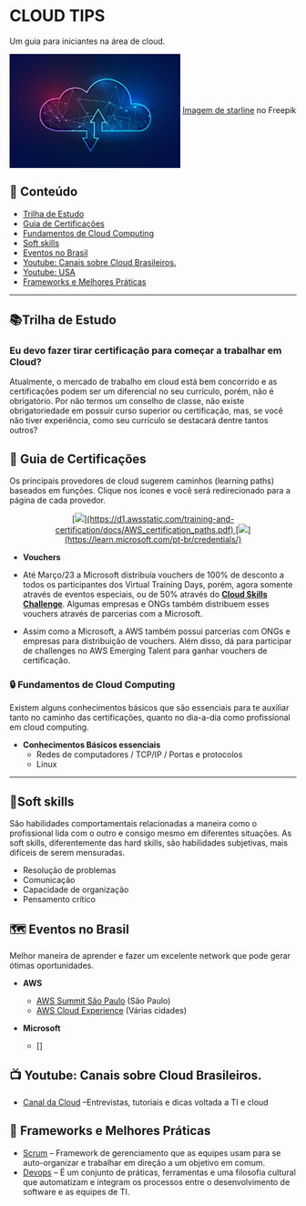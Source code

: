 
# **CLOUD TIPS**

Um guia para iniciantes na área de cloud.

<img src="12071198_SL-101820-36860-11.jpg" align="center" width="300" >
<a href="https://br.freepik.com/vetores-gratis/conceito-de-tecnologia-de-wireframe-poligonal-de-computacao-em-nuvem_12071198.htm#query=cloud%20computing&position=1&from_view=search&track=ais">Imagem de starline</a> no Freepik

## 📖 Conteúdo

 -  [Trilha de Estudo](#trilha-de-estudo)
 -  [Guia de Certificações](#-guia-de-certifica%C3%A7%C3%B5es)
 -  [Fundamentos de Cloud Computing](#-fundamentos-de-cloud-computing)
 -  [Soft skills](#soft-skills)
 -  [Eventos no Brasil](#-eventos-no-brasil)
 -  [Youtube: Canais sobre Cloud Brasileiros.](#-youtube-canais-sobre-cloud-brasileiros)
 -  [Youtube: USA](#-youtube-usa)
 -  [Frameworks e Melhores Práticas](#-frameworks-e-melhores-pr%C3%A1ticas)
 
 ---
 
## 📚Trilha de Estudo

### Eu devo fazer tirar certificação para começar a trabalhar em Cloud?

Atualmente, o mercado de trabalho em cloud está bem concorrido e as certificações podem ser um diferencial no seu currículo, porém, não é obrigatório. Por não termos um conselho de classe, não existe obrigatoriedade em possuir curso superior ou certificação, mas, se você não tiver experiência, como seu currículo se destacará dentre tantos outros?


## 📝 Guia de Certificações 

Os principais provedores de cloud sugerem caminhos (learning paths) baseados em funções.
Clique nos ícones e você será redirecionado para a página de cada provedor.

<p align="center">
  <a href="https://skillicons.dev">
    [<img src="https://skillicons.dev/icons?i=aws"/>](https://d1.awsstatic.com/training-and-certification/docs/AWS_certification_paths.pdf)
    [<img src="https://skillicons.dev/icons?i=azure"/>](https://learn.microsoft.com/pt-br/credentials/)
  </a>
</p>

-   **Vouchers**

- Até Março/23 a Microsoft distribuía vouchers de 100% de desconto a todos os participantes dos Virtual Training Days, porém, agora somente através de eventos especiais, ou de 50% através do **[Cloud Skills Challenge](https://developer.microsoft.com/pt-BR/offers/30-days-to-learn-it)**. Algumas empresas e ONGs também distribuem esses vouchers através de parcerias com a Microsoft.

- Assim como a Microsoft, a AWS também possui parcerias com ONGs e empresas para distribuição de vouchers. Além disso, dá para participar de challenges no AWS Emerging Talent para ganhar vouchers de certificação.

### 🔒 Fundamentos de Cloud Computing

Existem alguns conhecimentos básicos que são essenciais para te auxiliar tanto no caminho das certificações, quanto no dia-a-dia como profissional em cloud computing.

-   **Conhecimentos Básicos essenciais**
    -   Redes de computadores / TCP/IP / Portas e protocolos
    -   Linux

----------
## 📣Soft skills

São habilidades comportamentais relacionadas a maneira como o profissional lida com o outro e consigo mesmo em diferentes situações. As soft skills, diferentemente das hard skills, são habilidades subjetivas, mais difíceis de serem mensuradas.

 - Resolução de problemas 
 - Comunicação 
 - Capacidade de organização
 - Pensamento crítico

## 🗺 Eventos no Brasil
Melhor maneira de aprender e fazer um excelente network que pode gerar ótimas oportunidades.

  - **AWS**
    -   [AWS Summit São Paulo](https://aws.amazon.com/pt/events/summits/sao-paulo/) (São Paulo)
    -   [AWS Cloud Experience](https://aws.amazon.com/pt/events/cloudexperience/) (Várias cidades)

  - **Microsoft**
    -   []


## 📺 **Youtube**: Canais sobre Cloud Brasileiros.
		
- [Canal da Cloud](https://www.youtube.com/@CanaldaCloud)  –Entrevistas, tutoriais e dicas voltada a TI e cloud

## 🔐 Frameworks e Melhores Práticas

 
-   [Scrum](https://aws.amazon.com/pt/what-is/scrum/#:~:text=O%20Scrum%20%C3%A9%20um%20framework,uma%20entrega%20eficiente%20de%20projetos.)  – Framework de gerenciamento que as equipes usam para se auto-organizar e trabalhar em direção a um objetivo em comum.
-   [Devops](https://attack.mitre.org/)  – É um conjunto de práticas, ferramentas e uma filosofia cultural que automatizam e integram os processos entre o desenvolvimento de software e as equipes de TI. 

